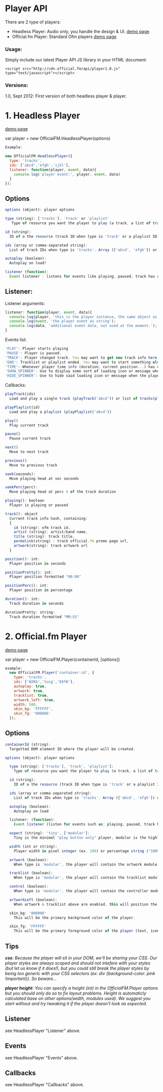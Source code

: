 # Player API

There are 2 type of players:
  - Headless Player:  Audio only, you handle the design & UI. [demo page](http://jsfiddle.net/85LX8/)
  - Official.fm Player: Standard Ofm players [demo page](http://jsfiddle.net/p6ecF/)

### Usage: 

Simply include our latest Player API JS library in your HTML document:

    <script src="http://cdn.official.fm/api/player1.0.js" type="text/javascript"></script> 


### Versions: 
1.0, Sept 2012: First version of both headless player & player.


# 1. Headless Player

[demo page](http://jsfiddle.net/85LX8/)

var player = new OfficialFM.HeadlessPlayer(options)

```javascript
Example:

new OfficialFM.HeadlessPlayer({
  type: 'tracks',
  ids: ['abcd','efgh','ijkl'],
  listener: function(player, event, data){
    console.log('player event:', player, event, data)
  }
});
```

## Options

```javascript
options (object): player options

type (string): ['tracks'], 'track' or 'playlist'
   Type of resource you want the player to play (a track, a list of tracks or a playlist)

id (string):
  ID of a the resource (track ID when type is 'track' or a playlist ID when type is 'playlist')

ids (array or comma-separated string):
  List of track IDs when type is 'tracks'. Array (['abcd', 'efgh']) or a comma-separated string of IDs ('abcd, efgh')

autoplay (boolean):
  Autoplay on load?

listener (function): 
  Event listener - listens for events like playing, paused, track has changed... more on this below.
```

## Listener:

Listener arguments:
```javascript
listener: function(player, event, data){
  console.log(player, 'this is the player instance, the same object as returned by "new OfficialFM.HeadlessPlayer(..)"');
  console.log(event, 'the player event as string');
  console.log(data, 'additional event data, not used at the moment.');
}
```

Events list:
```javascript
'PLAY': Player starts playing
'PAUSE': Player is paused.
'TRACK': Player changed track. You may want to get new track info here (artist/title..)
'END': Tracklist or playlist ended. You may want to start something else when this event is fired; start playing another player, restart player, play a video of a kitten, etc...
'TIME': Whenever player time info (duration, current position...) has changed. Called ~twice per seccond when player is loading or playing.
'SHOW_SPINNER': Use to display some sort of loading icon or message when the player busy.
'HIDE_SPINNER': Use to hide said loading icon or message when the player is no longer inconvenienced.
```

Callbacks:
```javascript
playTrack(ids)
  Load and play a single track (playTrack('abcd')) or list of tracks(playTrack('abcd, efgh') or playTrack(['abcd', 'efgh']))

playPlaylist(id)
  Load and play a playlist (playPlaylist('abcd'))

play()
  Play current track

pause()
  Pause current track

next()
  Move to next track

previous()
  Move to previous track

seek(seconds):
  Move playing head at sec seconds

seekPerc(perc):
  Move playing head at perc % of the track duration

playing(): boolean
  Player is playing or paused

track(): object
  Current track info hash, containing:
  {
    id (string): ofm track id,
    artist (string): artist/band name,
    title (string): track title,
    permalink(string) : track official.fm promo page url,
    artwork(string): track artwork url
  }

position(): int:
  Player position in seconds

positionPretty(): int:
  Player position formatted "00:00"

positionPerc(): int:
  Player position in percentage

duration(): int: 
  Track duration in seconds

durationPretty: string:
  Track duration formatted "MM:SS"
```

# 2. Official.fm Player

[demo page](http://jsfiddle.net/p6ecF/)

var player = new OfficialFM.Player(containerId, [options])

```javascript
example:
  new OfficialFM.Player('container-id', {
    type: 'tracks',
    ids: ['W2Kb','tuzg','E6fW'],
    autoplay: true,
    artwork: true,
    tracklist: true,
    artwork_left: true,
    width: 500,
    skin_bg: 'FFFFFF',
    skin_fg: '000066'
  });
```

## Options

```javascript
containerId (string): 
  Targetted DOM element ID where the player will be created.

options (object): player options

  type (string): ['tracks'], 'track', 'playlist']: 
    Type of resource you want the player to play (a track, a list of tracks or a playlist).

  id (string): 
    ID of a the resource (track ID when type is 'track' or a playlist ID when type is 'playlist')

  ids (array or comma-separated string):
    List of track IDs when type is 'tracks'. Array (['abcd', 'efgh']) or a comma-separated string of IDs ('abcd, efgh')

  autoplay (boolean): 
    Autoplay on load

  listener: (function): 
    Event listener (listen for events such as: playing, paused, track has changed...)

  aspect (string): 'tiny', ['modular']: 
    Tiny is the minimal "play button only" player, modular is the highly customizable player (see tracklist, artwork, control, artworkLeft options below).

  width (int or string): 
    Player width in pixel integer (ex. 200) or percentage string ("100%").

  artwork (boolean):
    When type is 'modular', the player will contain the artwork module.

  tracklist (boolean): 
    When type is 'modular', the player will contain the tracklist module.

  control (boolean):
    When type is 'modular', the player will contain the controller module.  The controller module includes a play button, start and end times and the timeline.

  artworkLeft (boolean):
    When artwork & tracklist above are enabled, this will position the artwork on the left of the tracklist.

  skin_bg: '000000'
    This will be the primary background color of the player.  

  skin_fg: 'FFFFFF'
    This will be the primary foreground color of the player (text, icons, etc).
```

## Tips

_**css**: Because the player will sit in your DOM, we'll be sharing your CSS. Our player styles are always scoped and should not intefere with your styles (but let us know if it does!), but you could still break the player styles by being too generic with your CSS selectors (ex: div {background-color: pink !important}). So beware..._

_**player height**: You can specify a height (int) in the OfficialFM.Player options but you should only do so to fix layout problems. Height is automaticly calculated base on other options(width, modules used). We suggest you start without and try tweaking it if the player doesn't look as expected._


## Listener
see HeadlessPlayer "Listener" above.

## Events
see HeadlessPlayer "Events" above.

## Callbacks
see HeadlessPlayer "Callbacks" above.